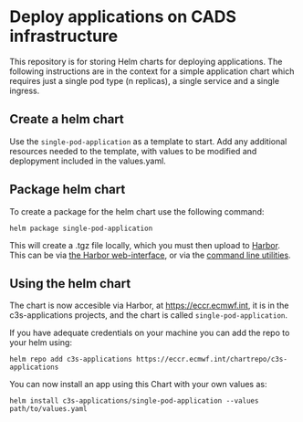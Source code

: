# Deploy applications on CADS infrastructure

This repository is for storing Helm charts for deploying applications. The following instructions are in the context for a simple application chart which requires just a single pod type (n replicas), a single service and a single ingress.


## Create a helm chart

Use the `single-pod-application` as a template to start. Add any additional resources needed to the template, with values to be modified and deplopyment included in the values.yaml.


## Package helm chart

To create a package for the helm chart use the following command:

```
helm package single-pod-application
```

This will create a .tgz file locally, which you must then upload to [Harbor](eccr.ecmwf.int). This can be via [the Harbor web-interface](https://goharbor.io/docs/1.10/working-with-projects/working-with-images/managing-helm-charts/), or via the [command line utilities](https://goharbor.io/docs/2.12.0/working-with-projects/working-with-oci/working-with-helm-oci-charts/).



## Using the helm chart

The chart is now accesible via Harbor, at https://eccr.ecmwf.int, it is in the 
c3s-applications projects, and the chart is called `single-pod-application`.

If you have adequate credentials on your machine you can add the repo to your helm using:

```
helm repo add c3s-applications https://eccr.ecmwf.int/chartrepo/c3s-applications
```

You can now install an app using this Chart with your own values as:

```
helm install c3s-applications/single-pod-application --values path/to/values.yaml
```

